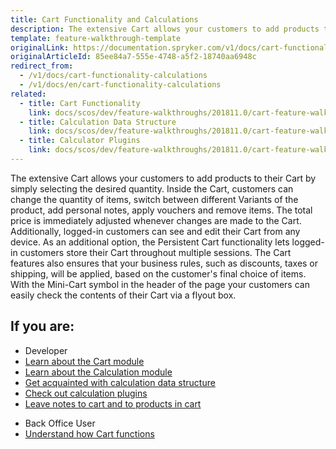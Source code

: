 ```yaml
---
title: Cart Functionality and Calculations
description: The extensive Cart allows your customers to add products to their Cart by simply selecting the desired quantity.
template: feature-walkthrough-template
originalLink: https://documentation.spryker.com/v1/docs/cart-functionality-calculations
originalArticleId: 85ee84a7-555e-4748-a5f2-18740aa6948c
redirect_from:
  - /v1/docs/cart-functionality-calculations
  - /v1/docs/en/cart-functionality-calculations
related:
  - title: Cart Functionality
    link: docs/scos/dev/feature-walkthroughs/201811.0/cart-feature-walkthrough/cart-functionality.html
  - title: Calculation Data Structure
    link: docs/scos/dev/feature-walkthroughs/201811.0/cart-feature-walkthrough/calculation-data-structure.html
  - title: Calculator Plugins
    link: docs/scos/dev/feature-walkthroughs/201811.0/cart-feature-walkthrough/calculator-plugins.html
---
```


The extensive Cart allows your customers to add products to their Cart by simply selecting the desired quantity. Inside the Cart, customers can change the quantity of items, switch between different Variants of the product, add personal notes, apply vouchers and remove items. The total price is immediately adjusted whenever changes are made to the Cart. Additionally, logged-in customers can see and edit their Cart from any device. As an additional option, the Persistent Cart functionality lets logged-in customers store their Cart throughout multiple sessions. The Cart features also ensures that your business rules, such as discounts, taxes or shipping, will be applied, based on the customer's final choice of items. With the Mini-Cart symbol in the header of the page your customers can easily check the contents of their Cart via a flyout box.

## If you are:

<div class="mr-container">
    <div class="mr-list-container">
        <!-- col1 -->
        <div class="mr-col">
            <ul class="mr-list mr-list-green">
                <li class="mr-title">Developer</li>
                <li><a href="https://documentation.spryker.com/v1/docs/cart-functionality" class="mr-link">Learn about the Cart module</a></li>
                <li><a href="https://documentation.spryker.com/v1/docs/calculation" class="mr-link">Learn about the Calculation module</a></li>
                <li><a href="https://documentation.spryker.com/v1/docs/calculation-data-structure" class="mr-link">Get acquainted with calculation data structure</a></li>
                <li><a href="https://documentation.spryker.com/v1/docs/calculator-plugins" class="mr-link">Check out calculation plugins</a></li>
                <li><a href="https://documentation.spryker.com/v1/docs/cart-notes" class="mr-link">Leave notes to cart and to products in cart</a></li>
            </ul>
        </div>
        <!-- col2 -->
        <div class="mr-col">
            <ul class="mr-list mr-list-blue">
                <li class="mr-title"> Back Office User</li>
                <li><a href="https://documentation.spryker.com/v1/docs/cart-functionality" class="mr-link">Understand how Cart functions</a></li>
            </ul>
        </div>
    </div>
</div>
